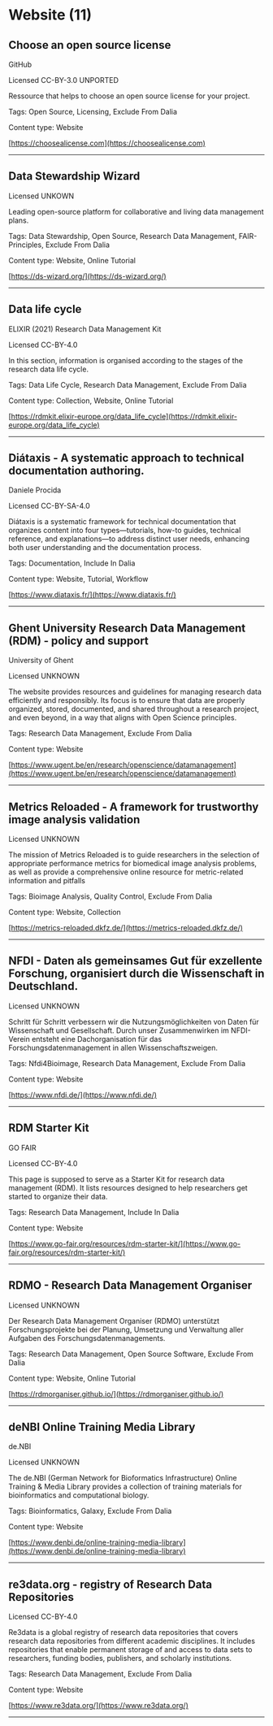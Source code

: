 # Website (11)
## Choose an open source license

GitHub

Licensed CC-BY-3.0 UNPORTED



Ressource that helps to choose an open source license for your project.

Tags: Open Source, Licensing, Exclude From Dalia

Content type: Website

[https://choosealicense.com](https://choosealicense.com)


---

## Data Stewardship Wizard

Licensed UNKOWN



Leading open-source platform for collaborative and living data management plans.

Tags: Data Stewardship, Open Source, Research Data Management, FAIR-Principles, Exclude From Dalia

Content type: Website, Online Tutorial

[https://ds-wizard.org/](https://ds-wizard.org/)


---

## Data life cycle

ELIXIR (2021) Research Data Management Kit

Licensed CC-BY-4.0



In this section, information is organised according to the stages of the research data life cycle.

Tags: Data Life Cycle, Research Data Management, Exclude From Dalia

Content type: Collection, Website, Online Tutorial

[https://rdmkit.elixir-europe.org/data_life_cycle](https://rdmkit.elixir-europe.org/data_life_cycle)


---

## Diátaxis - A systematic approach to technical documentation authoring.

Daniele Procida

Licensed CC-BY-SA-4.0



Diátaxis is a systematic framework for technical documentation that organizes content into four types—tutorials, how-to guides, technical reference, and explanations—to address distinct user needs, enhancing both user understanding and the documentation process.

Tags: Documentation, Include In Dalia

Content type: Website, Tutorial, Workflow

[https://www.diataxis.fr/](https://www.diataxis.fr/)


---

## Ghent University Research Data Management (RDM) - policy and support

University of Ghent

Licensed UNKNOWN



The website provides resources and guidelines for managing research data efficiently and responsibly. Its focus is to ensure that data are properly organized, stored, documented, and shared throughout a research project, and even beyond, in a way that aligns with Open Science principles.

Tags: Research Data Management, Exclude From Dalia

Content type: Website

[https://www.ugent.be/en/research/openscience/datamanagement](https://www.ugent.be/en/research/openscience/datamanagement)


---

## Metrics Reloaded - A framework for trustworthy image analysis validation

Licensed UNKNOWN



The mission of Metrics Reloaded is to guide researchers in the selection of appropriate performance metrics for biomedical image analysis problems, as well as provide a comprehensive online resource for metric-related information and pitfalls

Tags: Bioimage Analysis, Quality Control, Exclude From Dalia

Content type: Website, Collection

[https://metrics-reloaded.dkfz.de/](https://metrics-reloaded.dkfz.de/)


---

## NFDI - Daten als gemeinsames Gut für exzellente Forschung, organisiert durch die Wissenschaft in Deutschland.

Licensed UNKNOWN



Schritt für Schritt verbessern wir die Nutzungsmöglichkeiten von Daten für Wissenschaft und Gesellschaft. Durch unser Zusammenwirken im NFDI-Verein entsteht eine Dachorganisation für das Forschungsdatenmanagement in allen Wissenschaftszweigen.

Tags: Nfdi4Bioimage, Research Data Management, Exclude From Dalia

Content type: Website

[https://www.nfdi.de/](https://www.nfdi.de/)


---

## RDM Starter Kit

GO FAIR

Licensed CC-BY-4.0



This page is supposed to serve as a Starter Kit for research data management (RDM). It lists resources designed to help researchers get started to organize their data.

Tags: Research Data Management, Include In Dalia

Content type: Website

[https://www.go-fair.org/resources/rdm-starter-kit/](https://www.go-fair.org/resources/rdm-starter-kit/)


---

## RDMO - Research Data Management Organiser

Licensed UNKNOWN



Der Research Data Management Organiser (RDMO) unterstützt Forschungsprojekte bei der Planung, Umsetzung und Verwaltung aller Aufgaben des Forschungsdatenmanagements.

Tags: Research Data Management, Open Source Software, Exclude From Dalia

Content type: Website, Online Tutorial

[https://rdmorganiser.github.io/](https://rdmorganiser.github.io/)


---

## deNBI Online Training Media Library

de.NBI

Licensed UNKNOWN



The de.NBI (German Network for Bioformatics Infrastructure) Online Training & Media Library provides a collection of training materials for bioinformatics and computational biology.

Tags: Bioinformatics, Galaxy, Exclude From Dalia

Content type: Website

[https://www.denbi.de/online-training-media-library](https://www.denbi.de/online-training-media-library)


---

## re3data.org - registry of Research Data Repositories

Licensed CC-BY-4.0



Re3data is a global registry of research data repositories that covers research data repositories from different academic disciplines. It includes repositories that enable permanent storage of and access to data sets to researchers, funding bodies, publishers, and scholarly institutions.

Tags: Research Data Management, Exclude From Dalia

Content type: Website

[https://www.re3data.org/](https://www.re3data.org/)


---

